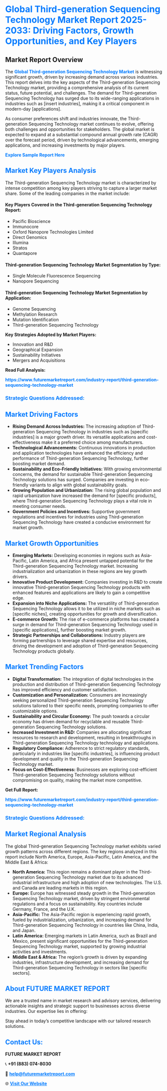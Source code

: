 <h1 style="color: #007BFF;">Global Third-generation Sequencing Technology Market Report 2025-2033: Driving Factors, Growth Opportunities, and Key Players</h1>

<section id="overview">
<h2>Market Report Overview</h2>
<p>The <a href="https://www.futuremarketreport.com/industry-report/third-generation-sequencing-technology-market" style="color: #007BFF; text-decoration: none;"><strong>Global Third-generation Sequencing Technology Market</strong></a> is witnessing significant growth, driven by increasing demand across various industries. This report delves into the key aspects of the Third-generation Sequencing Technology market, providing a comprehensive analysis of its current status, future potential, and challenges. The demand for Third-generation Sequencing Technology has surged due to its wide-ranging applications in industries such as [insert industries], making it a critical component in modern-day [applications].</p>
<p>As consumer preferences shift and industries innovate, the Third-generation Sequencing Technology market continues to evolve, offering both challenges and opportunities for stakeholders. The global market is expected to expand at a substantial compound annual growth rate (CAGR) over the forecast period, driven by technological advancements, emerging applications, and increasing investments by major players.</p>
</section>

<section id="overview">
<p><a href="https://www.futuremarketreport.com/request-sample/reportId=123011" style="color: #007BFF; text-decoration: none;"><strong>Explore Sample Report Here</strong></a></p>
</section>

<section id="key-players">
<h2 style="color: #007BFF;">Market Key Players Analysis</h2>
<p>The Third-generation Sequencing Technology market is characterized by intense competition among key players striving to capture a larger market share. Some of the leading companies in the market include:</p>
<h4>Key Players Covered in the Third-generation Sequencing Technology Report:</h4>
<ul><li>Pacific Bioscience</li><li>Immunocore</li><li>Oxford Nanopore Technologies Limited</li><li>Direct Genomics</li><li>Illumina</li><li>Stratos</li><li>Quantapore</li></ul>
<h4>Third-generation Sequencing Technology Market Segmentation by Type:</h4>
<ul><li>Single Molecule Fluorescence Sequencing</li><li>Nanopore Sequencing</li></ul>

<h4>Third-generation Sequencing Technology Market Segmentation by Application:</h4>
<ul><li>Genome Sequencing</li><li>Methylation Research</li><li>Mutation Identification</li><li>Third-generation Sequencing Technology</li></ul>
<p><strong>Key Strategies Adopted by Market Players:</strong></p>
<ul>
<li>Innovation and R&D</li>
<li>Geographical Expansion</li>
<li>Sustainability Initiatives</li>
<li>Mergers and Acquisitions</li>
</ul>
</section>

<section>
<p><strong>Read Full Analysis: </strong></p><a href="https://www.futuremarketreport.com/industry-report/third-generation-sequencing-technology-market" style="color: #007BFF; text-decoration: none;"><strong>https://www.futuremarketreport.com/industry-report/third-generation-sequencing-technology-market</strong></a>
<h3 style="color: #007BFF;">Strategic Questions Addressed:</h3>
</section>

<section id="driving-factors">
<h2 style="color: #007BFF;">Market Driving Factors</h2>
<ul>
<li><strong>Rising Demand Across Industries:</strong> The increasing adoption of Third-generation Sequencing Technology in industries such as [specific industries] is a major growth driver. Its versatile applications and cost-effectiveness make it a preferred choice among manufacturers.</li>
<li><strong>Technological Advancements:</strong> Continuous innovations in production and application technologies have enhanced the efficiency and performance of Third-generation Sequencing Technology, further boosting market demand.</li>
<li><strong>Sustainability and Eco-Friendly Initiatives:</strong> With growing environmental concerns, the demand for sustainable Third-generation Sequencing Technology solutions has surged. Companies are investing in eco-friendly variants to align with global sustainability goals.</li>
<li><strong>Growing Population and Urbanization:</strong> The rising global population and rapid urbanization have increased the demand for [specific products], where Third-generation Sequencing Technology plays a vital role in meeting consumer needs.</li>
<li><strong>Government Policies and Incentives:</strong> Supportive government regulations and incentives for industries using Third-generation Sequencing Technology have created a conducive environment for market growth.</li>
</ul>
</section>

<section id="growth-opportunities">
<h2 style="color: #007BFF;">Market Growth Opportunities</h2>
<ul>
<li><strong>Emerging Markets:</strong> Developing economies in regions such as Asia-Pacific, Latin America, and Africa present untapped potential for the Third-generation Sequencing Technology market. Increasing industrialization and urbanization in these regions are key growth drivers.</li>
<li><strong>Innovative Product Development:</strong> Companies investing in R&D to create innovative Third-generation Sequencing Technology products with enhanced features and applications are likely to gain a competitive edge.</li>
<li><strong>Expansion into Niche Applications:</strong> The versatility of Third-generation Sequencing Technology allows it to be utilized in niche markets such as [specific niches], creating opportunities for growth and diversification.</li>
<li><strong>E-commerce Growth:</strong> The rise of e-commerce platforms has created a surge in demand for Third-generation Sequencing Technology used in [specific applications], further boosting market growth.</li>
<li><strong>Strategic Partnerships and Collaborations:</strong> Industry players are forming partnerships to leverage shared expertise and resources, driving the development and adoption of Third-generation Sequencing Technology products globally.</li>
</ul>
</section>

<section id="trending-factors">
<h2 style="color: #007BFF;">Market Trending Factors</h2>
<ul>
<li><strong>Digital Transformation:</strong> The integration of digital technologies in the production and distribution of Third-generation Sequencing Technology has improved efficiency and customer satisfaction.</li>
<li><strong>Customization and Personalization:</strong> Consumers are increasingly seeking personalized Third-generation Sequencing Technology solutions tailored to their specific needs, prompting companies to offer customizable options.</li>
<li><strong>Sustainability and Circular Economy:</strong> The push towards a circular economy has driven demand for recyclable and reusable Third-generation Sequencing Technology solutions.</li>
<li><strong>Increased Investment in R&D:</strong> Companies are allocating significant resources to research and development, resulting in breakthroughs in Third-generation Sequencing Technology technology and applications.</li>
<li><strong>Regulatory Compliance:</strong> Adherence to strict regulatory standards, particularly in industries like [specific industries], is influencing product development and quality in the Third-generation Sequencing Technology market.</li>
<li><strong>Focus on Cost-Effectiveness:</strong> Businesses are exploring cost-efficient Third-generation Sequencing Technology solutions without compromising on quality, making the market more competitive.</li>
</ul>
</section>

<section>
<p><strong>Get Full Report: </strong></p><a href="https://www.futuremarketreport.com/industry-report/third-generation-sequencing-technology-market" style="color: #007BFF; text-decoration: none;"><strong>https://www.futuremarketreport.com/industry-report/third-generation-sequencing-technology-market</strong></a>
<h3 style="color: #007BFF;">Strategic Questions Addressed:</h3>
</section>


<section id="regional-analysis">
<h2 style="color: #007BFF;">Market Regional Analysis</h2>
<p>The global Third-generation Sequencing Technology market exhibits varied growth patterns across different regions. The key regions analyzed in this report include North America, Europe, Asia-Pacific, Latin America, and the Middle East & Africa:</p>
<ul>
<li><strong>North America:</strong> This region remains a dominant player in the Third-generation Sequencing Technology market due to its advanced industrial infrastructure and high adoption of new technologies. The U.S. and Canada are leading markets in this region.</li>
<li><strong>Europe:</strong> Europe has witnessed steady growth in the Third-generation Sequencing Technology market, driven by stringent environmental regulations and a focus on sustainability. Key countries include Germany, France, and the U.K.</li>
<li><strong>Asia-Pacific:</strong> The Asia-Pacific region is experiencing rapid growth, fueled by industrialization, urbanization, and increasing demand for Third-generation Sequencing Technology in countries like China, India, and Japan.</li>
<li><strong>Latin America:</strong> Emerging markets in Latin America, such as Brazil and Mexico, present significant opportunities for the Third-generation Sequencing Technology market, supported by growing industrial activities and investments.</li>
<li><strong>Middle East & Africa:</strong> The region’s growth is driven by expanding industries, infrastructure development, and increasing demand for Third-generation Sequencing Technology in sectors like [specific sectors].</li>
</ul>
</section>

<footer>
<h2 style="color: #007BFF;">About FUTURE MARKET REPORT</h2>
<p>We are a trusted name in market research and advisory services, delivering actionable insights and strategic support to businesses across diverse industries. Our expertise lies in offering:</p>

<p>Stay ahead in today’s competitive landscape with our tailored research solutions.</p>

<h2 style="color: #007BFF;">Contact Us:</h2>
<p><strong>FUTURE MARKET REPORT</strong></p>
<p>📞 <strong>+91 (883) 074-8030</strong></p>
<p>📧 <strong><a href="mailto:help@futuremarketreport.com" style="color: #007BFF;">help@futuremarketreport.com</a></strong></p>
<p>🌐 <strong><a href="https://www.futuremarketreport.com/" style="color: #007BFF;">Visit Our Website</a></strong></p>
</footer>